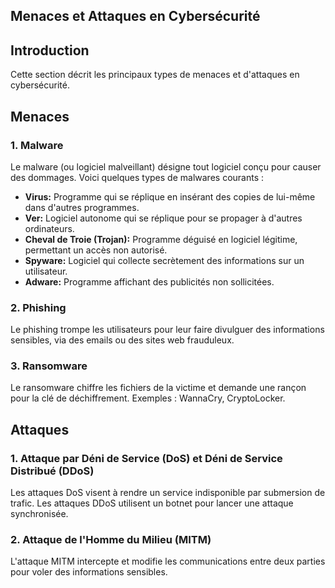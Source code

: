 ## Menaces et Attaques en Cybersécurité

## Introduction
Cette section décrit les principaux types de menaces et d'attaques en cybersécurité.

## Menaces

### 1. Malware
Le malware (ou logiciel malveillant) désigne tout logiciel conçu pour causer des dommages. Voici quelques types de malwares courants :
- **Virus:** Programme qui se réplique en insérant des copies de lui-même dans d'autres programmes.
- **Ver:** Logiciel autonome qui se réplique pour se propager à d'autres ordinateurs.
- **Cheval de Troie (Trojan):** Programme déguisé en logiciel légitime, permettant un accès non autorisé.
- **Spyware:** Logiciel qui collecte secrètement des informations sur un utilisateur.
- **Adware:** Programme affichant des publicités non sollicitées.

### 2. Phishing
Le phishing trompe les utilisateurs pour leur faire divulguer des informations sensibles, via des emails ou des sites web frauduleux.

### 3. Ransomware
Le ransomware chiffre les fichiers de la victime et demande une rançon pour la clé de déchiffrement. Exemples : WannaCry, CryptoLocker.

## Attaques

### 1. Attaque par Déni de Service (DoS) et Déni de Service Distribué (DDoS)
Les attaques DoS visent à rendre un service indisponible par submersion de trafic. Les attaques DDoS utilisent un botnet pour lancer une attaque synchronisée.

### 2. Attaque de l'Homme du Milieu (MITM)
L'attaque MITM intercepte et modifie les communications entre deux parties pour voler des informations sensibles.
